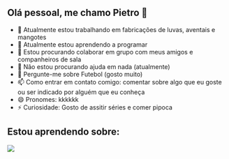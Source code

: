 ## Olá pessoal, me chamo Pietro 👋

- 🔭 Atualmente estou trabalhando em fabricações de luvas, aventais e mangotes
- 🌱 Atualmente estou aprendendo a programar
- 👯 Estou procurando colaborar em grupo com meus amigos e companheiros de sala
- 🤔 Não estou procurando ajuda em nada (atualmente)
- 💬 Pergunte-me sobre Futebol (gosto muito)
- 📫 Como entrar em contato comigo: comentar sobre algo que eu goste ou ser indicado por alguém que eu conheça
- 😄 Pronomes: kkkkkk
- ⚡ Curiosidade: Gosto de assitir séries e comer pipoca

## Estou aprendendo sobre:
<i class="devicon-aarch64-plain colorido"></i>
<img src="https://cdn.jsdelivr.net/gh/devicons/devicon@latest/icons/aarch64/aarch64-original.svg" />
